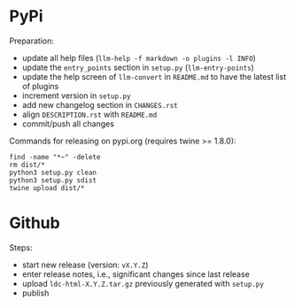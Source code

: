 PyPi
====

Preparation:

* update all help files (`llm-help -f markdown -o plugins -l INFO`)
* update the `entry_points` section in `setup.py` (`llm-entry-points`)
* update the help screen of `llm-convert` in `README.md` to have the latest list of plugins
* increment version in `setup.py`
* add new changelog section in `CHANGES.rst`
* align `DESCRIPTION.rst` with `README.md`  
* commit/push all changes

Commands for releasing on pypi.org (requires twine >= 1.8.0):

```
find -name "*~" -delete
rm dist/*
python3 setup.py clean
python3 setup.py sdist
twine upload dist/*
```


Github
======

Steps:

* start new release (version: `vX.Y.Z`)
* enter release notes, i.e., significant changes since last release
* upload `ldc-html-X.Y.Z.tar.gz` previously generated with `setup.py`
* publish


